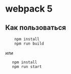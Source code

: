 #  webpack 5


## Как пользоваться

```
    npm install
    npm run build
```
или

```
   npm install
   npm run start
```





